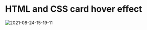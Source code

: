 # HTML and CSS card hover effect

![2021-08-24-15-19-11](https://user-images.githubusercontent.com/68713463/130706112-baa0a639-9630-4d25-8c3d-69a7e9cb80ba.gif)